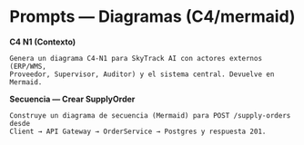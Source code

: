 # Prompts — Diagramas (C4/mermaid)

**C4 N1 (Contexto)**
```
Genera un diagrama C4-N1 para SkyTrack AI con actores externos (ERP/WMS,
Proveedor, Supervisor, Auditor) y el sistema central. Devuelve en Mermaid.
```

**Secuencia — Crear SupplyOrder**
```
Construye un diagrama de secuencia (Mermaid) para POST /supply-orders desde
Client → API Gateway → OrderService → Postgres y respuesta 201.
```
